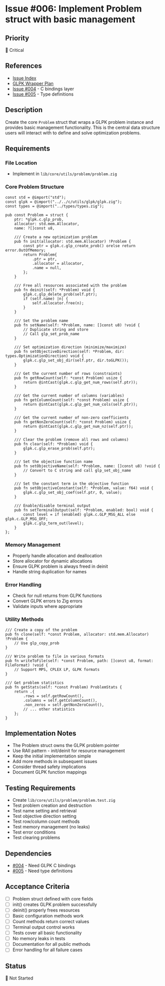 # Issue #006: Implement Problem struct with basic management

## Priority
🔴 Critical

## References
- [Issue Index](000_index.md)
- [GLPK Wrapper Plan](../issues/planning/glpk-wrapper-plan.md#23-problem-structure)
- [Issue #004](004_issue.md) - C bindings layer
- [Issue #005](005_issue.md) - Type definitions

## Description
Create the core `Problem` struct that wraps a GLPK problem instance and provides basic management functionality. This is the central data structure users will interact with to define and solve optimization problems.

## Requirements

### File Location
- Implement in `lib/core/utils/problem/problem.zig`

### Core Problem Structure
```zig
const std = @import("std");
const glpk = @import("../../c/utils/glpk/glpk.zig");
const types = @import("../types/types.zig");

pub const Problem = struct {
    ptr: *glpk.c.glp_prob,
    allocator: std.mem.Allocator,
    name: ?[]const u8,
    
    /// Create a new optimization problem
    pub fn init(allocator: std.mem.Allocator) !Problem {
        const ptr = glpk.c.glp_create_prob() orelse return error.OutOfMemory;
        return Problem{
            .ptr = ptr,
            .allocator = allocator,
            .name = null,
        };
    }
    
    /// Free all resources associated with the problem
    pub fn deinit(self: *Problem) void {
        glpk.c.glp_delete_prob(self.ptr);
        if (self.name) |n| {
            self.allocator.free(n);
        }
    }
    
    /// Set the problem name
    pub fn setName(self: *Problem, name: []const u8) !void {
        // Duplicate string and store
        // Call glp_set_prob_name
    }
    
    /// Set optimization direction (minimize/maximize)
    pub fn setObjectiveDirection(self: *Problem, dir: types.OptimizationDirection) void {
        glpk.c.glp_set_obj_dir(self.ptr, dir.toGLPK());
    }
    
    /// Get the current number of rows (constraints)
    pub fn getRowCount(self: *const Problem) usize {
        return @intCast(glpk.c.glp_get_num_rows(self.ptr));
    }
    
    /// Get the current number of columns (variables)
    pub fn getColumnCount(self: *const Problem) usize {
        return @intCast(glpk.c.glp_get_num_cols(self.ptr));
    }
    
    /// Get the current number of non-zero coefficients
    pub fn getNonZeroCount(self: *const Problem) usize {
        return @intCast(glpk.c.glp_get_num_nz(self.ptr));
    }
    
    /// Clear the problem (remove all rows and columns)
    pub fn clear(self: *Problem) void {
        glpk.c.glp_erase_prob(self.ptr);
    }
    
    /// Set the objective function name
    pub fn setObjectiveName(self: *Problem, name: []const u8) !void {
        // Convert to C string and call glp_set_obj_name
    }
    
    /// Set the constant term in the objective function
    pub fn setObjectiveConstant(self: *Problem, value: f64) void {
        glpk.c.glp_set_obj_coef(self.ptr, 0, value);
    }
    
    /// Enable/disable terminal output
    pub fn setTerminalOutput(self: *Problem, enabled: bool) void {
        const level = if (enabled) glpk.c.GLP_MSG_ALL else glpk.c.GLP_MSG_OFF;
        glpk.c.glp_term_out(level);
    }
};
```

### Memory Management
- Properly handle allocation and deallocation
- Store allocator for dynamic allocations
- Ensure GLPK problem is always freed in deinit
- Handle string duplication for names

### Error Handling
- Check for null returns from GLPK functions
- Convert GLPK errors to Zig errors
- Validate inputs where appropriate

### Utility Methods
```zig
/// Create a copy of the problem
pub fn clone(self: *const Problem, allocator: std.mem.Allocator) !Problem {
    // Use glp_copy_prob
}

/// Write problem to file in various formats
pub fn writeToFile(self: *const Problem, path: []const u8, format: FileFormat) !void {
    // Support MPS, CPLEX LP, GLPK formats
}

/// Get problem statistics
pub fn getStats(self: *const Problem) ProblemStats {
    return .{
        .rows = self.getRowCount(),
        .columns = self.getColumnCount(),
        .non_zeros = self.getNonZeroCount(),
        // ... other statistics
    };
}
```

## Implementation Notes
- The Problem struct owns the GLPK problem pointer
- Use RAII pattern - init/deinit for resource management
- Keep the initial implementation simple
- Add more methods in subsequent issues
- Consider thread safety implications
- Document GLPK function mappings

## Testing Requirements
- Create `lib/core/utils/problem/problem.test.zig`
- Test problem creation and destruction
- Test name setting and retrieval
- Test objective direction setting
- Test row/column count methods
- Test memory management (no leaks)
- Test error conditions
- Test clearing problems

## Dependencies
- [#004](004_issue.md) - Need GLPK C bindings
- [#005](005_issue.md) - Need type definitions

## Acceptance Criteria
- [ ] Problem struct defined with core fields
- [ ] init() creates GLPK problem successfully
- [ ] deinit() properly frees resources
- [ ] Basic configuration methods work
- [ ] Count methods return correct values
- [ ] Terminal output control works
- [ ] Tests cover all basic functionality
- [ ] No memory leaks in tests
- [ ] Documentation for all public methods
- [ ] Error handling for all failure cases

## Status
🔴 Not Started